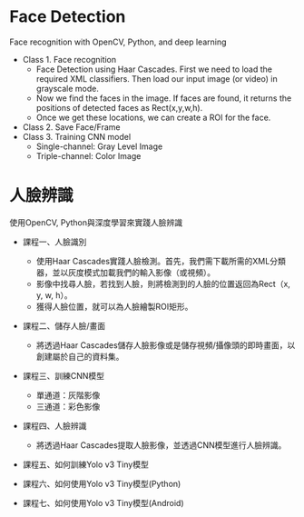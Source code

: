 # Face Detection
 Face recognition with OpenCV, Python, and deep learning
 
* Class 1. Face recognition
    * Face Detection using Haar Cascades. First we need to load the required XML classifiers. Then load our input image (or video) in grayscale mode.
    * Now we find the faces in the image. If faces are found, it returns the positions of detected faces as Rect(x,y,w,h). 
    * Once we get these locations, we can create a ROI for the face.
* Class 2. Save Face/Frame
* Class 3. Training CNN model
    * Single-channel: Gray Level Image
    * Triple-channel: Color Image




# 人臉辨識
使用OpenCV, Python與深度學習來實踐人臉辨識

* 課程一、人臉識別
    * 使用Haar Cascades實踐人臉檢測。首先，我們需下載所需的XML分類器，並以灰度模式加載我們的輸入影像（或視頻）。
    * 影像中找尋人臉，若找到人臉，則將檢測到的人臉的位置返回為Rect（x, y, w, h）。
    * 獲得人臉位置，就可以為人臉繪製ROI矩形。

* 課程二、儲存人臉/畫面
    * 將透過Haar Cascades儲存人臉影像或是儲存視頻/攝像頭的即時畫面，以創建屬於自己的資料集。
    
* 課程三、訓練CNN模型
    * 單通道：灰階影像
    * 三通道：彩色影像

* 課程四、人臉辨識
    * 將透過Haar Cascades提取人臉影像，並透過CNN模型進行人臉辨識。
    
* 課程五、如何訓練Yolo v3 Tiny模型

* 課程六、如何使用Yolo v3 Tiny模型(Python)

* 課程七、如何使用Yolo v3 Tiny模型(Android)
